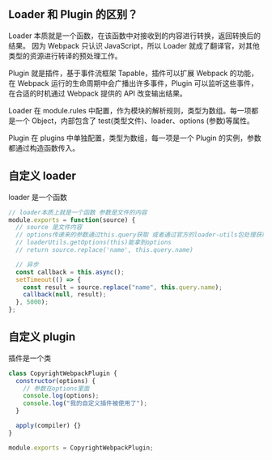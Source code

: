 ## Loader 和 Plugin 的区别？

Loader 本质就是一个函数，在该函数中对接收到的内容进行转换，返回转换后的结果。 因为 Webpack 只认识 JavaScript，所以 Loader 就成了翻译官，对其他类型的资源进行转译的预处理工作。

Plugin 就是插件，基于事件流框架 Tapable，插件可以扩展 Webpack 的功能，在 Webpack 运行的生命周期中会广播出许多事件，Plugin 可以监听这些事件，在合适的时机通过 Webpack 提供的 API 改变输出结果。

Loader 在 module.rules 中配置，作为模块的解析规则，类型为数组。每一项都是一个 Object，内部包含了 test(类型文件)、loader、options (参数)等属性。

Plugin 在 plugins 中单独配置，类型为数组，每一项是一个 Plugin 的实例，参数都通过构造函数传入。

## 自定义 loader

loader 是一个函数

```js
// loader本质上就是一个函数 参数是文件的内容
module.exports = function(source) {
  // source 是文件内容
  // options传递来的参数通过this.query获取 或者通过官方的loader-utils包处理获取options
  // loaderUtils.getOptions(this)能拿到options
  // return source.replace('name', this.query.name)

  // 异步
  const callback = this.async();
  setTimeout(() => {
    const result = source.replace("name", this.query.name);
    callback(null, result);
  }, 5000);
};
```

## 自定义 plugin

插件是一个类

```js
class CopyrightWebpackPlugin {
  constructor(options) {
    // 参数在options里面
    console.log(options);
    console.log("我的自定义插件被使用了");
  }

  apply(compiler) {}
}

module.exports = CopyrightWebpackPlugin;
```
